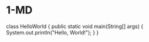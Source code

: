 # 1-MD
class HelloWorld {
    public static void main(String[] args) {
        System.out.println("Hello, World!"); 
    }
}
